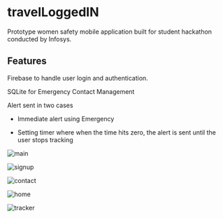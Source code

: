 # travelLoggedIN
Prototype women safety mobile application built for student hackathon conducted by Infosys.

## Features

Firebase to handle user login and authentication.

SQLite for Emergency Contact Management 

Alert sent in two cases 
 - Immediate alert using Emergency
 
 - Setting timer where when the time hits zero, the alert is sent until the user stops tracking


![main](https://user-images.githubusercontent.com/47826916/110067362-99e01580-7d99-11eb-8a73-be4515bb1315.jpeg)

![signup](https://user-images.githubusercontent.com/47826916/110067494-dc095700-7d99-11eb-8778-263d3f4c0baf.jpeg)

![contact](https://user-images.githubusercontent.com/47826916/110067404-aa908b80-7d99-11eb-8211-178c985cd452.jpeg)

![home](https://user-images.githubusercontent.com/47826916/110067464-c8f68700-7d99-11eb-8e86-c64fbeb34c94.jpeg)

![tracker](https://user-images.githubusercontent.com/47826916/110067483-d3188580-7d99-11eb-9c13-e8e1c8c74f6a.jpeg)


